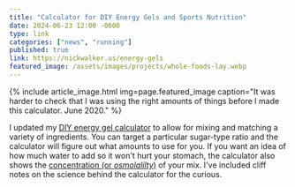 ```yaml
---
title: "Calculator for DIY Energy Gels and Sports Nutrition"
date: 2024-06-23 12:00 -0600
type: link
categories: ["news", "running"]
published: true
link: https://nickwalker.us/energy-gels
featured_image: /assets/images/projects/whole-foods-lay.webp
---
```


{% include article_image.html img=page.featured_image caption="It was harder to check that I was using the right amounts of things before I made this calculator. June 2020." %}

I updated my [DIY energy gel calculator](https://nickwalker.us/energy-gels) to allow for mixing and matching a variety of ingredients. You can target a particular sugar-type ratio and the calculator will figure out what amounts to use for you. If you want an idea of how much water to add so it won't hurt your stomach, the calculator also shows the [concentration (or _osmolalilty_)](https://en.wikipedia.org/wiki/Osmotic_concentration) of your mix. 
I've included cliff notes on the science behind the calculator for the curious.

